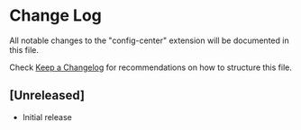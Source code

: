 # Change Log

All notable changes to the "config-center" extension will be documented in this file.

Check [Keep a Changelog](http://keepachangelog.com/) for recommendations on how to structure this file.

## [Unreleased]

- Initial release